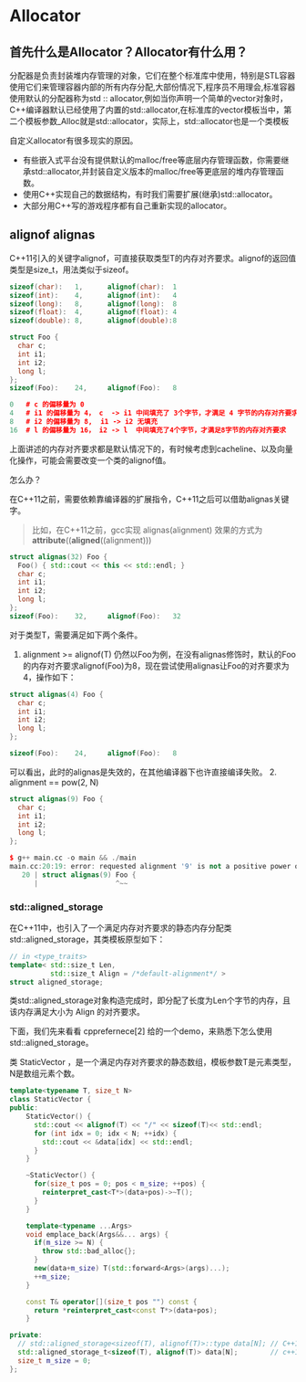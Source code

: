 <!--
 * @Description:
 * @Version: 2.0
 * @Author: chen, hua
 * @Date: 2023-11-07 13:26:35
 * @LastEditors: chen, hua
 * @LastEditTime: 2023-11-07 14:45:20
-->
# Allocator

## 首先什么是Allocator？Allocator有什么用？

分配器是负责封装堆内存管理的对象，它们在整个标准库中使用，特别是STL容器使用它们来管理容器内部的所有内存分配,大部份情况下,程序员不用理会,标准容器使用默认的分配器称为std :: allocator,例如当你声明一个简单的vector对象时，C++编译器默认已经使用了内置的std::allocator,在标准库的vector模板当中，第二个模板参数_Alloc就是std::allocator，实际上，std::allocator也是一个类模板

自定义allocator有很多现实的原因。

- 有些嵌入式平台没有提供默认的malloc/free等底层内存管理函数，你需要继承std::allocator,并封装自定义版本的malloc/free等更底层的堆内存管理函数。
- 使用C++实现自己的数据结构，有时我们需要扩展(继承)std::allocator。
- 大部分用C++写的游戏程序都有自己重新实现的allocator。

## alignof alignas
C++11引入的关键字alignof，可直接获取类型T的内存对齐要求。alignof的返回值类型是size_t，用法类似于sizeof。
```cpp
sizeof(char):   1,      alignof(char):  1
sizeof(int):    4,      alignof(int):   4
sizeof(long):   8,      alignof(long):  8
sizeof(float):  4,      alignof(float): 4
sizeof(double): 8,      alignof(double):8

struct Foo {
  char c;
  int i1;
  int i2;
  long l;
};
sizeof(Foo):    24,     alignof(Foo):   8

0   # c 的偏移量为 0
4   # i1 的偏移量为 4， c  -> i1 中间填充了 3个字节，才满足 4 字节的内存对齐要求
8   # i2 的偏移量为 8,  i1 -> i2 无填充
16  # l 的偏移量为 16， i2 -> l  中间填充了4个字节，才满足8字节的内存对齐要求
```

上面讲述的内存对齐要求都是默认情况下的，有时候考虑到cacheline、以及向量化操作，可能会需要改变一个类的alignof值。

怎么办？

在C++11之前，需要依赖靠编译器的扩展指令，C++11之后可以借助alignas关键字。

> 比如，在C++11之前，gcc实现 alignas(alignment) 效果的方式为  __attribute__((__aligned__((alignment)))

```cpp
struct alignas(32) Foo {
  Foo() { std::cout << this << std::endl; }
  char c;
  int i1;
  int i2;
  long l;
};
sizeof(Foo):    32,     alignof(Foo):   32
```

对于类型T，需要满足如下两个条件。

1. alignment >= alignof(T)
仍然以Foo为例，在没有alignas修饰时，默认的Foo的内存对齐要求alignof(Foo)为8，现在尝试使用alignas让Foo的对齐要求为4，操作如下：
```cpp
struct alignas(4) Foo {
  char c;
  int i1;
  int i2;
  long l;
};

sizeof(Foo):    24,     alignof(Foo):   8
```

可以看出，此时的alignas是失效的，在其他编译器下也许直接编译失败。
2. alignment == pow(2, N)
```cpp
struct alignas(9) Foo {
  char c;
  int i1;
  int i2;
  long l;
};

$ g++ main.cc -o main && ./main
main.cc:20:19: error: requested alignment '9' is not a positive power of 2
   20 | struct alignas(9) Foo {
      |                   ^~~
```

### std::aligned_storage
在C++11中，也引入了一个满足内存对齐要求的静态内存分配类std::aligned_storage，其类模板原型如下：
```cpp
// in <type_traits>
template< std::size_t Len,
          std::size_t Align = /*default-alignment*/ >
struct aligned_storage;
```
类std::aligned_storage对象构造完成时，即分配了长度为Len个字节的内存，且该内存满足大小为 Align 的对齐要求。

下面，我们先来看看 cpprefernece[2] 给的一个demo，来熟悉下怎么使用std::aligned_storage。

类 StaticVector ，是一个满足内存对齐要求的静态数组，模板参数T是元素类型，N是数组元素个数。

```cpp
template<typename T, size_t N>
class StaticVector {
public:
    StaticVector() {
      std::cout << alignof(T) << "/" << sizeof(T)<< std::endl;
      for (int idx = 0; idx < N; ++idx) {
        std::cout << &data[idx] << std::endl;
      }
    }

    ~StaticVector() {
      for(size_t pos = 0; pos < m_size; ++pos) {
        reinterpret_cast<T*>(data+pos)->~T();
      }
    }

    template<typename ...Args>
    void emplace_back(Args&&... args) {
      if(m_size >= N) {
        throw std::bad_alloc{};
      }
      new(data+m_size) T(std::forward<Args>(args)...);
      ++m_size;
    }

    const T& operator[](size_t pos "") const {
      return *reinterpret_cast<const T*>(data+pos);
    }

private:
  // std::aligned_storage<sizeof(T), alignof(T)>::type data[N]; // C++11
  std::aligned_storage_t<sizeof(T), alignof(T)> data[N];        // c++14
  size_t m_size = 0;
};
```